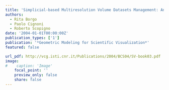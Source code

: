 ```yaml
---
title: 'Simplicial-based Multiresolution Volume Datasets Management: An Overview'
authors:
  - Rita Borgo
  - Paolo Cignoni
  - Roberto Scopigno
date: '2004-01-01T00:00:00Z'
publication_types: ['1']
publication: '*Geometric Modeling for Scientific Visualization*'
featured: false

url_pdf: http://vcg.isti.cnr.it/Publications/2004/BCS04/SV-book03.pdf
image:
#    caption: 'Image'
    focal_point: ''
    preview_only: false
    share: false
---
```

